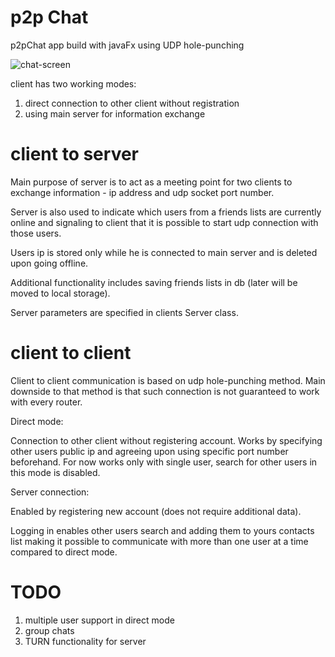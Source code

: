 # p2p Chat

p2pChat app build with javaFx using UDP hole-punching



![chat-screen](https://user-images.githubusercontent.com/53341064/159577880-2e06a59c-7eed-4ffc-a8ce-e2849485051d.png)

client has two working modes:
1. direct connection to other client without registration
2. using main server for information exchange

# client to server

Main purpose of server is to act as a meeting point for two clients to exchange information - ip address and udp socket port number.

Server is also used to indicate which users from a friends lists are currently online and signaling to client that it is possible to start udp connection with those users.

Users ip is stored only while he is connected to main server and is deleted upon going offline.

Additional functionality includes saving friends lists in db (later will be moved to local storage).  

Server parameters are specified in clients Server class.

# client to client

Client to client communication is based on udp hole-punching method. Main downside to that method is that such connection is not guaranteed to work with every router.

Direct mode:

Connection to other client without registering account. Works by specifying other users public ip and agreeing upon using specific port number beforehand.
For now works only with single user, search for other users in this mode is disabled.

Server connection:

Enabled by registering new account (does not require additional data). 

Logging in enables other users search and adding them to yours contacts list making it possible to communicate with more than one user at a time compared to direct mode.

# TODO
1. multiple user support in direct mode
2. group chats
3. TURN functionality for server

